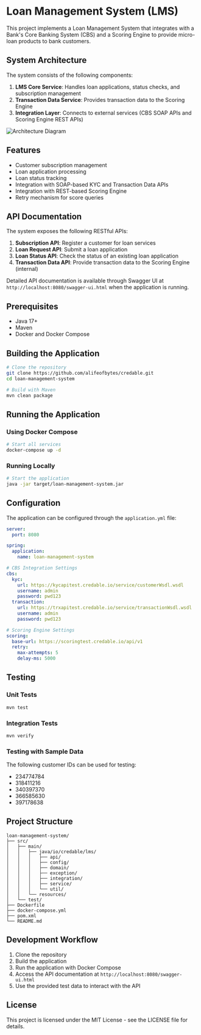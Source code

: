 # Loan Management System (LMS)

This project implements a Loan Management System that integrates with a Bank's Core Banking System (CBS) and a Scoring Engine to provide micro-loan products to bank customers.

## System Architecture

The system consists of the following components:

1. **LMS Core Service**: Handles loan applications, status checks, and subscription management
2. **Transaction Data Service**: Provides transaction data to the Scoring Engine
3. **Integration Layer**: Connects to external services (CBS SOAP APIs and Scoring Engine REST APIs)

![Architecture Diagram](https://via.placeholder.com/800x400)

## Features

- Customer subscription management
- Loan application processing
- Loan status tracking
- Integration with SOAP-based KYC and Transaction Data APIs
- Integration with REST-based Scoring Engine
- Retry mechanism for score queries

## API Documentation

The system exposes the following RESTful APIs:

1. **Subscription API**: Register a customer for loan services
2. **Loan Request API**: Submit a loan application
3. **Loan Status API**: Check the status of an existing loan application
4. **Transaction Data API**: Provide transaction data to the Scoring Engine (internal)

Detailed API documentation is available through Swagger UI at `http://localhost:8080/swagger-ui.html` when the application is running.

## Prerequisites

- Java 17+
- Maven
- Docker and Docker Compose

## Building the Application

```bash
# Clone the repository
git clone https://github.com/alifeofbytes/credable.git
cd loan-management-system

# Build with Maven
mvn clean package
```

## Running the Application

### Using Docker Compose

```bash
# Start all services
docker-compose up -d
```

### Running Locally

```bash
# Start the application
java -jar target/loan-management-system.jar
```

## Configuration

The application can be configured through the `application.yml` file:

```yaml
server:
  port: 8080

spring:
  application:
    name: loan-management-system

# CBS Integration Settings
cbs:
  kyc:
    url: https://kycapitest.credable.io/service/customerWsdl.wsdl
    username: admin
    password: pwd123
  transaction:
    url: https://trxapitest.credable.io/service/transactionWsdl.wsdl
    username: admin
    password: pwd123

# Scoring Engine Settings
scoring:
  base-url: https://scoringtest.credable.io/api/v1
  retry:
    max-attempts: 5
    delay-ms: 5000
```

## Testing

### Unit Tests

```bash
mvn test
```

### Integration Tests

```bash
mvn verify
```

### Testing with Sample Data

The following customer IDs can be used for testing:
- 234774784
- 318411216
- 340397370
- 366585630
- 397178638

## Project Structure

```
loan-management-system/
├── src/
│   ├── main/
│   │   ├── java/io/credable/lms/
│   │   │   ├── api/
│   │   │   ├── config/
│   │   │   ├── domain/
│   │   │   ├── exception/
│   │   │   ├── integration/
│   │   │   ├── service/
│   │   │   └── util/
│   │   └── resources/
│   └── test/
├── Dockerfile
├── docker-compose.yml
├── pom.xml
└── README.md
```

## Development Workflow

1. Clone the repository
2. Build the application
3. Run the application with Docker Compose
4. Access the API documentation at `http://localhost:8080/swagger-ui.html`
5. Use the provided test data to interact with the API

## License

This project is licensed under the MIT License - see the LICENSE file for details.